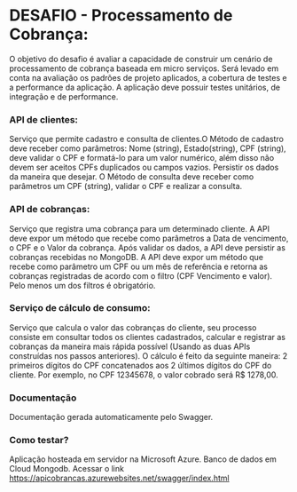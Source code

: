 # DESAFIO - Processamento de Cobrança:
O objetivo do desafio é avaliar a capacidade de construir um cenário de processamento de cobrança
baseada em micro serviços. Será levado em conta na avaliação os padrões de projeto aplicados, a
cobertura de testes e a performance da aplicação. A aplicação deve possuir testes unitários, de
integração e de performance.

### API de clientes:
Serviço que permite cadastro e consulta de clientes.O Método de cadastro deve receber como
parâmetros: Nome (string), Estado(string), CPF (string), deve validar o CPF e formatá-lo para um
valor numérico, além disso não devem ser aceitos CPFs duplicados ou campos vazios. Persistir os
dados da maneira que desejar. O Método de consulta deve receber como parâmetros um CPF
(string), validar o CPF e realizar a consulta.

### API de cobranças:
Serviço que registra uma cobrança para um determinado cliente. A API deve expor um método que
recebe como parâmetros a Data de vencimento, o CPF e o Valor da cobrança. Após validar os
dados, a API deve persistir as cobranças recebidas no MongoDB. A API deve expor um método que
recebe como parâmetro um CPF ou um mês de referência e retorna as cobranças registradas de
acordo com o filtro (CPF Vencimento e valor). Pelo menos um dos filtros é obrigatório.

### Serviço de cálculo de consumo:
Serviço que calcula o valor das cobranças do cliente, seu processo consiste em consultar todos os
clientes cadastrados, calcular e registrar as cobranças da maneira mais rápida possível (Usando as
duas APIs construídas nos passos anteriores). O cálculo é feito da seguinte maneira: 2 primeiros
dígitos do CPF concatenados aos 2 últimos dígitos do CPF do cliente. Por exemplo, no CPF
12345678, o valor cobrado será R$ 1278,00.

### Documentação
Documentação gerada automaticamente pelo Swagger.

### Como testar?
Aplicação hosteada em servidor na Microsoft Azure. Banco de dados em Cloud Mongodb.
Acessar o link https://apicobrancas.azurewebsites.net/swagger/index.html
